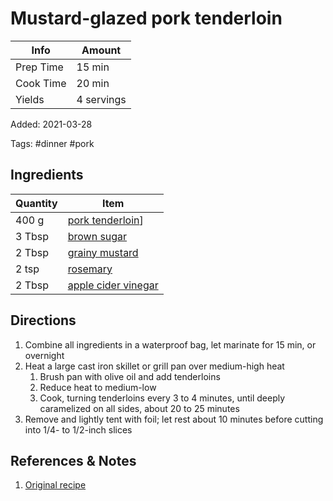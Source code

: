 # Mustard-glazed pork tenderloin

| Info      | Amount     |
| --------- | ---------- |
| Prep Time | 15 min     |
| Cook Time | 20 min     |
| Yields    | 4 servings |

Added: 2021-03-28

Tags: #dinner #pork

## Ingredients

| Quantity | Item                                                              |
| -------- | ----------------------------------------------------------------- |
| 400 g    | [pork tenderloin](../_ingredients/pork-tenderloin.md)]            |
| 3 Tbsp   | [brown sugar](../_ingredients/brown%20sugar.md)                   |
| 2 Tbsp   | [grainy mustard](../_ingredients/mustard.md)                      |
| 2 tsp    | [rosemary](../_ingredients/rosemary.md)                           |
| 2 Tbsp   | [apple cider vinegar](../_ingredients/apple%20cider%20vinegar.md) |

## Directions

1. Combine all ingredients in a waterproof bag, let marinate for 15 min, or overnight
2. Heat a large cast iron skillet or grill pan over medium-high heat
   1. Brush pan with olive oil and add tenderloins
   2. Reduce heat to medium-low
   3. Cook, turning tenderloins every 3 to 4 minutes, until deeply caramelized on all sides, about 20 to 25 minutes
3. Remove and lightly tent with foil; let rest about 10 minutes before cutting into 1/4- to 1/2-inch slices

## References & Notes

1. [Original recipe](https://cooking.nytimes.com/recipes/10080-mustard-glazed-pork-tenderloin)
